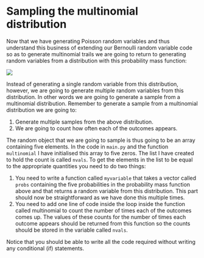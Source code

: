 # Sampling the multinomial distribution

Now that we have generating Poisson random variables and thus understand this business of extending our Bernoulli random variable code so as to generate multinomial trails we are going to return to generating random variables from a distribution with this probability mass function:

![](https://render.githubusercontent.com/render/math?math=P(X=0)=0.5\qquad\P(X=1)=0.1\qquad\P(X=2)=0.2\qquad\P(X=3)=0.05\qquad\P(X=4)=0.15)

Instead of generating a single random variable from this distribution, however, we are going to generate multiple random variables from this distribution.  In other words we are going to generate a sample from a multinomial distribution.  Remember to generate a sample from a multinomial distribution we are going to:

1. Generate multiple samples from the above distribution.
2. We are going to count how often each of the outcomes appears.

The random object that we are going to sample is thus going to be an array containing five elements.  In the code in `main.py` and the function `multinomial` I have initialised this array to five zeros. The list I have created to hold the count is called `nvals`.  To get the elements in the list to be equal to the appropriate quantities you need to do two things:

1. You need to write a function called `myvariable` that takes a vector called `probs` containing the five probabilities in the probability mass function above and that returns a random variable from this distribution.  This part should now be straightforward as we have done this multiple times.
2. You need to add one line of code inside the loop inside the function called  multinomial  to count the number of times each of the outcomes comes up.  The values of these counts for the number of times each outcome appears should be returned from this function so the counts should be stored in the variable called  `nvals`.  

Notice that you should be able to write all the code required without writing any conditional (if) statements.
